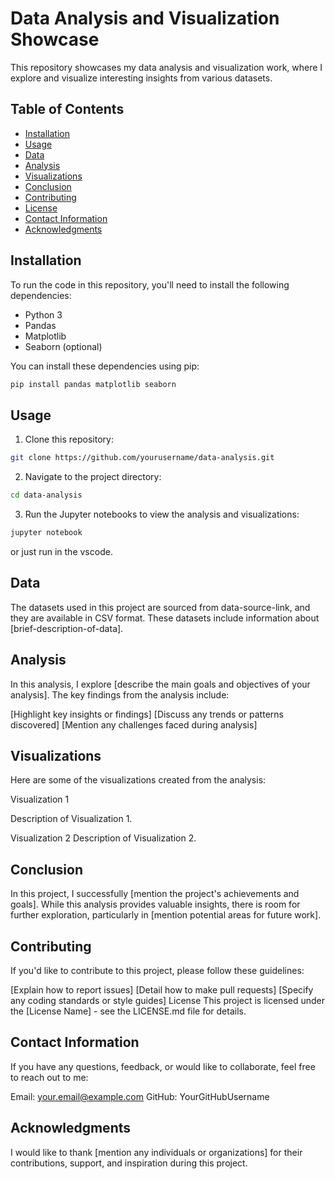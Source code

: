 # Data Analysis and Visualization Showcase

This repository showcases my data analysis and visualization work, where I explore and visualize interesting insights from various datasets.

## Table of Contents

- [Installation](#installation)
- [Usage](#usage)
- [Data](#data)
- [Analysis](#analysis)
- [Visualizations](#visualizations)
- [Conclusion](#conclusion)
- [Contributing](#contributing)
- [License](#license)
- [Contact Information](#contact-information)
- [Acknowledgments](#acknowledgments)

## Installation

To run the code in this repository, you'll need to install the following dependencies:

- Python 3
- Pandas
- Matplotlib
- Seaborn (optional)

You can install these dependencies using pip:

```bash
pip install pandas matplotlib seaborn
```

## Usage

1. Clone this repository:

```bash
git clone https://github.com/yourusername/data-analysis.git
```

2. Navigate to the project directory:

```bash
cd data-analysis
```

3. Run the Jupyter notebooks to view the analysis and visualizations:

```bash
jupyter notebook
```
or just run in the vscode.

## Data
The datasets used in this project are sourced from data-source-link, and they are available in CSV format. These datasets include information about [brief-description-of-data].

## Analysis
In this analysis, I explore [describe the main goals and objectives of your analysis]. The key findings from the analysis include:

[Highlight key insights or findings]
[Discuss any trends or patterns discovered]
[Mention any challenges faced during analysis]

## Visualizations
Here are some of the visualizations created from the analysis:

Visualization 1


Description of Visualization 1.

Visualization 2
Description of Visualization 2.

## Conclusion
In this project, I successfully [mention the project's achievements and goals]. While this analysis provides valuable insights, there is room for further exploration, particularly in [mention potential areas for future work].

## Contributing
If you'd like to contribute to this project, please follow these guidelines:

[Explain how to report issues]
[Detail how to make pull requests]
[Specify any coding standards or style guides]
License
This project is licensed under the [License Name] - see the LICENSE.md file for details.

## Contact Information
If you have any questions, feedback, or would like to collaborate, feel free to reach out to me:

Email: your.email@example.com
GitHub: YourGitHubUsername

## Acknowledgments
I would like to thank [mention any individuals or organizations] for their contributions, support, and inspiration during this project.